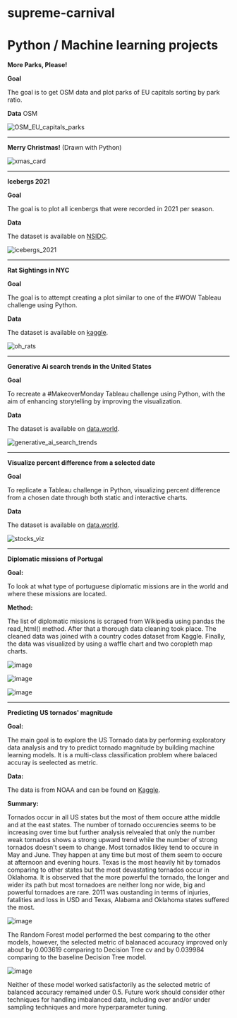 # supreme-carnival
# **Python / Machine learning projects**

**More Parks, Please!** 

**Goal**

The goal is to get OSM data and plot parks of EU capitals sorting by park ratio.

**Data**
OSM 

![OSM_EU_capitals_parks](https://github.com/user-attachments/assets/778055e6-b563-46c7-be6a-42cf3828bae0)

--------------------------------------------------------------------------------------------------------------------

**Merry Christmas!** (Drawn with Python)

![xmas_card](https://github.com/user-attachments/assets/201c43cd-3e61-4d8e-b528-a13c1fb43246)

--------------------------------------------------------------------------------------------------------------------

**Icebergs 2021**

**Goal**

The goal is to plot all icenbergs that were recorded in 2021 per season.

**Data**

The dataset is available on [NSIDC](https://doi.org/10.7265/N56Q1V5R).


![icebergs_2021](https://github.com/user-attachments/assets/84d4d14b-7222-46f5-a8ec-bd5fac2dc360)

--------------------------------------------------------------------------------------------------------------------

**Rat Sightings in NYC**

**Goal**

The goal is to attempt creating a plot similar to one of the #WOW Tableau challenge using Python.

**Data**

The dataset is available on [kaggle](https://www.kaggle.com/datasets/new-york-city/nyc-rat-sightings).


![oh_rats](https://github.com/DevJupyHUB/supreme-carnival/assets/125738232/2fa6eea0-c73b-47ff-89cb-18012e957901)

--------------------------------------------------------------------------------------------------------------------

**Generative Ai search trends in the United States**

**Goal**

To recreate a #MakeoverMonday Tableau challenge using Python, with the aim of enhancing storytelling by improving the visualization.

**Data**

The dataset is available on [data.world](https://data.world/makeovermonday/generative-ai-search-trends-in-the-united-states).

![generative_ai_search_trends](https://github.com/user-attachments/assets/0b13138d-d165-4e84-a92e-841ace47d2c5)

-------------------------------------------------------------------------------------------------------------------

**Visualize percent difference from a selected date**

**Goal**

To replicate a Tableau challenge in Python, visualizing percent difference from a chosen date through both static and interactive charts.

**Data**

The dataset is available on [data.world](https://data.world/missdataviz/wow22w3-stocks-jan22).

![stocks_viz](https://github.com/DevJupyHUB/supreme-carnival/assets/125738232/9a7ac958-d330-4c13-9028-e6c47f014ce9)

-------------------------------------------------------------------------------------------------------------------

**Diplomatic missions of Portugal**

**Goal:**

To look at what type of portuguese diplomatic missions are in the world and where these missions are located.

**Method:**

The list of diplomatic missions is scraped from Wikipedia using pandas the read_html() method. After that a thorough data cleaning took place. The cleaned data was joined with a country codes dataset from Kaggle. Finally, the data was visualized by using a waffle chart and two coropleth map charts.


![image](https://github.com/DevJupyHUB/supreme-carnival/assets/125738232/8d1e3e75-72d5-4e21-bff9-7a023d1969dd)

![image](https://github.com/DevJupyHUB/supreme-carnival/assets/125738232/4515d0ea-c30d-443a-b2c2-1991888900a5)

![image](https://github.com/DevJupyHUB/supreme-carnival/assets/125738232/8e8d90e1-cdd2-467f-9f1e-2d33859338bf)


-----------------------------------------------------------------------------------------------------

**Predicting US tornados' magnitude**

**Goal:**

The main goal is to explore the US Tornado data by performing exploratory data analysis and try to predict tornado magnitude by building machine learning models. It is a multi-class classification problem where balaced accuray is seelected as metric.

**Data:**

The data is from NOAA and can be found on [Kaggle](https://www.kaggle.com/datasets/sujaykapadnis/tornados).

**Summary:**

Tornados occur in all US states but the most of them occure atthe middle and at the east states. The number of tornado occurencies seems to be increasing over time but further analysis relvealed that only the number weak tornados shows a strong upward trend while the number of strong tornados doesn't seem to change. Most tornados likley tend to occure in May and June. They happen at any time but most of them seem to occure at afternoon and evening hours. Texas is the most heavily hit by tornados comparing to other states but the most devastating tornados occur in Oklahoma. It is observed that the more powerful the tornado, the longer and wider its path but most tornadoes are neither long nor wide, big and powerful tornadoes are rare. 2011 was oustanding in terms of injuries, fatalities and loss in USD and Texas, Alabama and Oklahoma states suffered the most.

![image](https://github.com/DevJupyHUB/supreme-carnival/assets/125738232/3b09568f-0c1a-403f-983f-2c7102513859)

The Random Forest model performed the best comparing to the other models, however, the selected metric of balanaced accuracy improved only about by 0.003619 comparing to Decision Tree cv and by 0.039984 comparing to the baseline Decision Tree model.

![image](https://github.com/DevJupyHUB/supreme-carnival/assets/125738232/37e16eee-1e6b-4573-b8dd-45ff85b9743b)

Neither of these model worked satisfactorily as the selected metric of balanced accuracy remained under 0.5. Future work should consider other techniques for handling imbalanced data, including over and/or under sampling techniques and more hyperparameter tuning.

